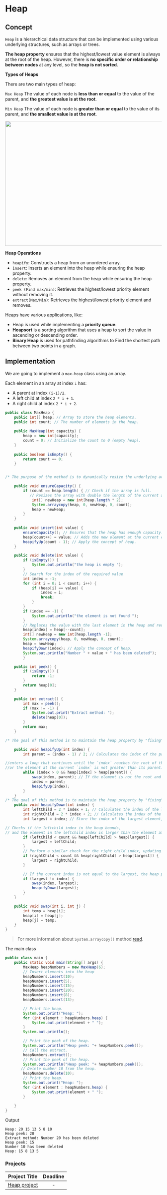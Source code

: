 # Heap

## Concept 
`Heap` is a hierarchical data structure that can be implemented using various underlying structures, such as arrays or trees.  

**The heap property** ensures that the highest/lowest value element is always at the root of the heap. However, there is **no specific order or relationship between nodes** at any level, so the **heap is not sorted**.

**Types of Heaps**

There are two main types of heap:

`Max Heap` The value of each node is **less than or equal** to the value of the parent, and **the greatest value is at the root**.

`Min Heap` The value of each node is **greater than or equal** to the value of its parent, and **the smallest value is at the root**.

<img src="./resources/type_of_heap.png" width="1200" height="400" />

**Heap Operations**
- `heapify`: Constructs a heap from an unordered array.
- `insert`: Inserts an element into the heap while ensuring the heap property.
- `delete`: Removes an element from the heap while ensuring the heap property.
- `peek (Find max/min)`: Retrieves the highest/lowest priority element without removing it.
- `extract(Max/Min)`: Retrieves the highest/lowest priority element and removes.

Heaps have various applications, like:
- Heap is used while implementing a **priority queue**.
- **Heapsort** is a sorting algorithm that uses a heap to sort the value in ascending or descending order.
- **Binary Heap** is used for pathfinding algorithms to Find the shortest path between two points in a graph.

## Implementation
We are going to implement a `max-heap` class using an array. 

Each element in an array at index `i` has:
- A parent at index `(i-1)/2`.
- A left child at index `2 * i + 1`.
- A right child at index `2 * i + 2`.
```java
public class MaxHeap {
    public int[] heap; // Array to store the heap elements.
    public int count; // The number of elements in the heap. 
  
    public MaxHeap(int capacity) {
        heap = new int[capacity];
        count = 0; // Initialize the count to 0 (empty heap).
    }
  
    public boolean isEmpty() {
        return count == 0; 
    }


/* The purpose of the method is to dynamically resize the underlying array when it becomes full.*/

    public void ensureCapacity() {
        if (count == heap.length) { // Check if the array is full.
           // Resizes the array with double the length of the current array.
            int[] newHeap = new int[heap.length * 2];
            System.arraycopy(heap, 0, newHeap, 0, count);
            heap = newHeap;
        }
    }
  
    public void insert(int value) {
        ensureCapacity(); // Ensures that the heap has enough capacity.
        heap[count++] = value; // Adds the new element at the current count index and increments it.  
        heapifyUp(count - 1); // Apply the concept of heap. 
    }

    public void delete(int value) {
        if (isEmpty()) {
            System.out.println("the heap is empty ");
        }
        // Search for the index of the required value
        int index = -1;
        for (int i = 0; i < count; i++) {
            if (heap[i] == value) {
                index = i;
                break;
            }
        }
        if (index == -1) {
            System.out.println("the element is not found ");
        }
        // Replaces the value with the last element in the heap and reduces the count by 1, then resizes the array.
        heap[index] = heap[--count];
        int[] newHeap = new int[heap.length -1];
        System.arraycopy(heap, 0, newHeap, 0, count);
        heap = newHeap;
        heapifyDown(index); // Apply the concept of heap.
        System.out.println("Number " + value + " has been deleted");
        }

    public int peek() {
        if (isEmpty()) {
            return -1; 
        }
        return heap[0];
    }

    public int extract() {
        int max = peek();
        if (max != -1) {
            System.out.print("Extract method: ");
            delete(heap[0]);
        }
        return max;
    }

/* The goal of this method is to maintain the heap property by "fixing" the heap after any action. By repeatedly swapping the element with its parent until the heap property is satisfied.*/

    public void heapifyUp(int index) {
        int parent = (index - 1) / 2; // Calculates the index of the parent element.

//enters a loop that continues until the `index` reaches the root of the heap (index 0),
//or the element at the current `index` is not greater than its parent.
        while (index > 0 && heap[index] > heap[parent]) {
            swap(index, parent); // If the element is not the root and its value is greater than its parent's, swap them.
            index = parent;
            heapifyUp(index);
        }
    }
/* The goal of this method is to maintain the heap property by "fixing" the heap after any action. By repeatedly swapping the element with its larger child until the heap property is satisfied.*/
    public void heapifyDown(int index) {
        int leftChild = 2 * index + 1; // Calculates the index of the left Child element.
        int rightChild = 2 * index + 2; // Calculates the index of the right Child element.
        int largest = index; // Store the index of the largest element, initializing it as the current index.

// Checks if the leftchild index in the heap bounds,
// and the element in the leftchild index is larger than the element at the largest index.
        if (leftChild < count && heap[leftChild] > heap[largest]) {  
            largest = leftChild; 
        }
        // Perform a similar check for the right child index, updating largest if necessary.
        if (rightChild < count && heap[rightChild] > heap[largest]) { 
            largest = rightChild; 
        }

        // If the current index is not equal to the largest, the heap property is violated. Needs to swap them.
        if (largest != index) { 
            swap(index, largest);
            heapifyDown(largest);
        }
    }

    public void swap(int i, int j) {
        int temp = heap[i];
        heap[i] = heap[j];
        heap[j] = temp;
    }
} 
```
> For more information about `System.arraycopy()` method [read](https://www.javatpoint.com/post/java-system-arraycopy-method).

The main class  
```java
public class main {
    public static void main(String[] args) {
        MaxHeap heapNumbers = new MaxHeap(6);
        // Insert elements into the heap
        heapNumbers.insert(10);
        heapNumbers.insert(5);
        heapNumbers.insert(15);
        heapNumbers.insert(20);
        heapNumbers.insert(8);
        heapNumbers.insert(13);

        // Print the heap.
        System.out.print("Heap: ");
        for (int element : heapNumbers.heap) {
            System.out.print(element + " ");
        }
        System.out.println();

        // Print the peek of the heap.
        System.out.println("Heap peek: "+ heapNumbers.peek());
        // Call the extract.
        heapNumbers.extract();
        // Print the peek of the heap.
        System.out.println("Heap peek: "+ heapNumbers.peek());
       // Delete number 10 from the heap.
        heapNumbers.delete(10);
        // Print the heap.
        System.out.print("Heap: ");
        for (int element : heapNumbers.heap) {
            System.out.print(element + " ");
        }
        
    }
}
```
Output
```
Heap: 20 15 13 5 8 10 
Heap peek: 20
Extract method: Number 20 has been deleted
Heap peek: 15
Number 10 has been deleted
Heap: 15 8 13 5 
```

### Projects

|Project Title | Deadline |
|:-----------:|:-------------:|
|[Heap project](https://github.com/SAFCSP-Team/heap-project) | - | 

